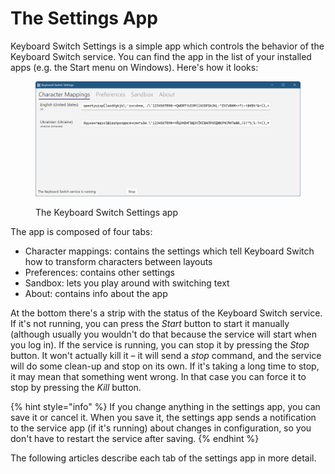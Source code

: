 # The Settings App

Keyboard Switch Settings is a simple app which controls the behavior of the Keyboard Switch service. You can find the app in the list of your installed apps (e.g. the Start menu on Windows). Here's how it looks:

<figure><img src="../.gitbook/assets/v4.2-screen-char-mappings.png" alt="The Keyboard Switch Settings app"><figcaption><p>The Keyboard Switch Settings app</p></figcaption></figure>

The app is composed of four tabs:

* Character mappings: contains the settings which tell Keyboard Switch how to transform characters between layouts
* Preferences: contains other settings
* Sandbox: lets you play around with switching text
* About: contains info about the app

At the bottom there's a strip with the status of the Keyboard Switch service. If it's not running, you can press the _Start_ button to start it manually (although usually you wouldn't do that because the service will start when you log in). If the service is running, you can stop it by pressing the _Stop_ button. It won't actually kill it – it will send a _stop_ command, and the service will do some clean-up and stop on its own. If it's taking a long time to stop, it may mean that something went wrong. In that case you can force it to stop by pressing the _Kill_ button.

{% hint style="info" %}
If you change anything in the settings app, you can save it or cancel it. When you save it, the settings app sends a notification to the service app (if it's running) about changes in configuration, so you don't have to restart the service after saving.
{% endhint %}

The following articles describe each tab of the settings app in more detail.
